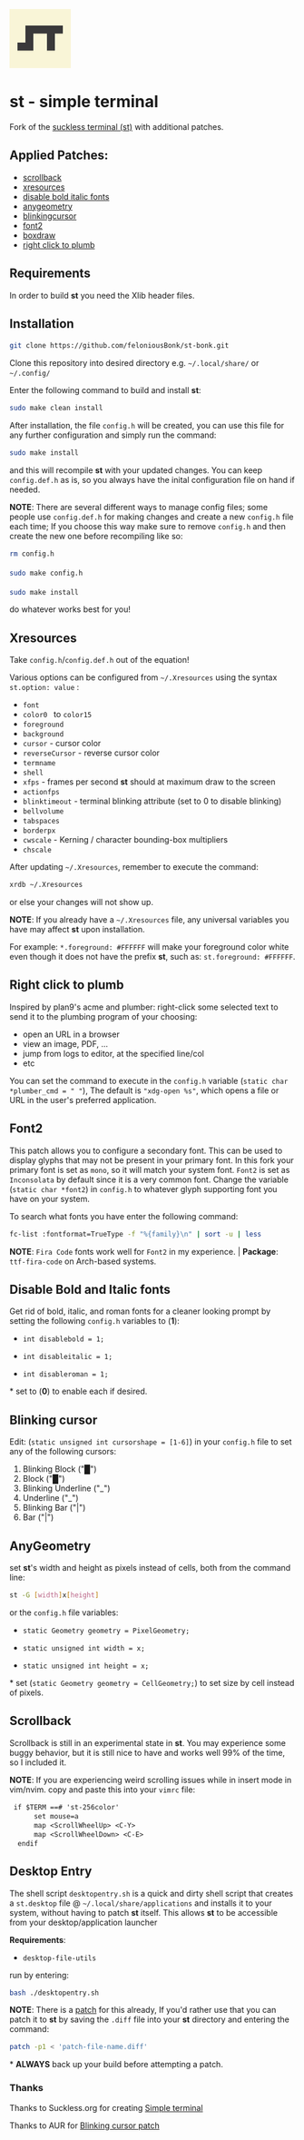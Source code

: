 ![Screenshot](st_logo.png)


# st - simple terminal
Fork of the [suckless terminal (st)](https://st.suckless.org/) with additional patches.

## Applied Patches:
- [scrollback](https://st.suckless.org/patches/scrollback/)
- [xresources](https://st.suckless.org/patches/xresources/)
- [disable bold italic fonts](https://st.suckless.org/patches/disable_bold_italic_fonts/)
- [anygeometry](https://st.suckless.org/patches/anygeometry/)
- [blinkingcursor](https://aur.archlinux.org/cgit/aur.git/tree/st-blinking-cursor-20180605.diff?h=st-patched-git)
- [font2](https://st.suckless.org/patches/font2/)
- [boxdraw](https://st.suckless.org/patches/boxdraw/)
- [right click to plumb](https://st.suckless.org/patches/right_click_to_plumb/)

## Requirements
In order to build **st** you need the Xlib header files.

## Installation
```bash
git clone https://github.com/feloniousBonk/st-bonk.git 
```
Clone this repository into desired directory e.g. `~/.local/share/` or `~/.config/`

Enter the following command to build and install **st**:
```bash
sudo make clean install
```
After installation, the file `config.h` will be created, you can use this file for any further configuration and simply run the command:

```bash
sudo make install
```
and this will recompile **st** with your updated changes. You can keep `config.def.h` as is, so you always have the inital configuration file on hand if needed. 

**NOTE**: There are several different ways to manage config files; some people use `config.def.h` for making changes and create a new `config.h` file each time; If you choose this way make sure to remove `config.h` and then create the new one before recompiling like so:
```bash
rm config.h

sudo make config.h

sudo make install
```
do whatever works best for you!

## Xresources
Take `config.h`/`config.def.h` out of the equation! 

Various options can be configured from `~/.Xresources` using the syntax `st.option: value` :
- `font`
- `color0 ` to `color15`
- `foreground`
- `background`
- `cursor` - cursor color
- `reverseCursor` - reverse cursor color
- `termname`
- `shell`
- `xfps` - frames per second **st** should at maximum draw to the screen
- `actionfps`
- `blinktimeout` - terminal blinking attribute (set to 0 to disable blinking)
- `bellvolume`
- `tabspaces`
- `borderpx`
- `cwscale` - Kerning / character bounding-box multipliers
- `chscale`

After updating `~/.Xresources`, remember to execute the command:
```bash
xrdb ~/.Xresources
```
or else your changes will not show up.

**NOTE**: If you already have a `~/.Xresources` file, any universal variables you have may affect **st** upon installation.

  For example: `*.foreground: #FFFFFF` will make your foreground color white even though it does not have the prefix **st**, such as: `st.foreground: #FFFFFF`. 

## Right click to plumb

Inspired by plan9's acme and plumber: right-click some selected text to send it to the plumbing program of your choosing:
  
- open an URL in a browser
- view an image, PDF, ...
- jump from logs to editor, at the specified line/col
- etc

You can set the command to execute in the `config.h` variable (`static char *plumber_cmd = " "`), The default is `"xdg-open %s"`, which opens a file or URL in the user's preferred application.

## Font2
This patch allows you to configure a secondary font. This can be used to display glyphs that may not be present in your primary font. In this fork your primary font is set as `mono`, so it will match your system font. `Font2` is set as `Inconsolata` by default since it is a very common font. Change the variable (`static char *font2`) in `config.h` to whatever glyph supporting font you have on your system.

To search what fonts you have enter the following command:
```bash
fc-list :fontformat=TrueType -f "%{family}\n" | sort -u | less
```
**NOTE**: `Fira Code` fonts work well for `Font2` in my experience. | **Package**: `ttf-fira-code` on Arch-based systems.

## Disable Bold and Italic fonts
Get rid of bold, italic, and roman fonts for a cleaner looking prompt by setting the following `config.h` variables to (**1**):

  * `int disablebold = 1;`

  * `int disableitalic = 1;`

  * `int disableroman = 1;`

\* set to (**0**) to enable each if desired.

## Blinking cursor
Edit: (`static unsigned int cursorshape = [1-6]`) in your `config.h` file to set any of the following cursors: 

  1. Blinking Block ("█")
  2. Block ("█")
  3. Blinking Underline ("_")
  4. Underline ("_")
  5. Blinking Bar ("\|")
  6. Bar ("\|")

## AnyGeometry
set **st**'s width and height as pixels instead of cells, both from the command line:
```bash
st -G [width]x[height]
```
or the `config.h` file variables: 
 
 * `static Geometry geometry = PixelGeometry;` 
 
 * `static unsigned int width = x;` 
 
 * `static unsigned int height = x;`

\* set (`static Geometry geometry = CellGeometry;`) to set size by cell instead of pixels.

## Scrollback
Scrollback is still in an experimental state in **st**. You may experience some buggy behavior, but it is still nice to have and works well 99% of the time, so I included it. 

**NOTE**: If you are experiencing weird scrolling issues while in insert mode in vim/nvim. copy and paste this into your `vimrc` file:
```vim
 if $TERM ==# 'st-256color'
      set mouse=a
      map <ScrollWheelUp> <C-Y>
      map <ScrollWheelDown> <C-E>
  endif
```

## Desktop Entry
The shell script `desktopentry.sh` is a quick and dirty shell script that creates a `st.desktop` file @ `~/.local/share/applications`
and installs it to your system, without having to patch **st** itself. This allows **st** to be accessible from your desktop/application launcher

**Requirements**:  

  * `desktop-file-utils`

run by entering:
```bash
bash ./desktopentry.sh
``` 
**NOTE**: There is a [patch](https://st.suckless.org/patches/desktopentry/) for this already, If you'd rather use that you can patch it to **st** by saving the `.diff` file into your **st** directory and entering the command:
```bash
patch -p1 < 'patch-file-name.diff'
```
\* **ALWAYS** back up your build before attempting a patch.

### Thanks
Thanks to Suckless.org for creating [Simple terminal](https://suckless.org/)

Thanks to AUR for [Blinking cursor patch](https://aur.archlinux.org/cgit/aur.git/tree/st-blinking-cursor-20180605.diff?h=st-patched-git)
